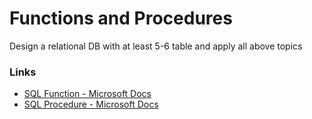 # Functions and Procedures

Design a relational DB with at least 5-6 table and apply all above topics

### Links

- [SQL Function - Microsoft Docs](https://docs.microsoft.com/en-us/sql/t-sql/statements/create-function-transact-sql?view=sql-server-ver15)
- [SQL Procedure - Microsoft Docs](https://docs.microsoft.com/en-us/sql/t-sql/statements/create-procedure-transact-sql?view=sql-server-ver15)